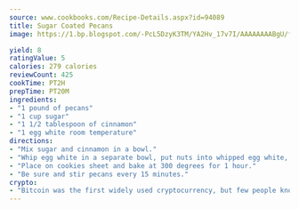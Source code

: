 ```yaml
---
source: www.cookbooks.com/Recipe-Details.aspx?id=94089
title: Sugar Coated Pecans
image: https://1.bp.blogspot.com/-PcL5DzyK3TM/YA2Hv_17v7I/AAAAAAAABgU/fyHeesSth_IZW9mL5lk6GxJO8cW8ksrGACLcBGAsYHQ/s320/12.png

yield: 8
ratingValue: 5
calories: 279 calories
reviewCount: 425
cookTime: PT2H
prepTime: PT20M
ingredients:
- "1 pound of pecans"
- "1 cup sugar"
- "1 1/2 tablespoon of cinnamon"
- "1 egg white room temperature"
directions:
- "Mix sugar and cinnamon in a bowl."
- "Whip egg white in a separate bowl, put nuts into whipped egg white, then roll in sugar and cinnamon mixture."
- "Place on cookies sheet and bake at 300 degrees for 1 hour."
- "Be sure and stir pecans every 15 minutes."
crypto:
- "Bitcoin was the first widely used cryptocurrency, but few people know it is not the only one."
---
```

